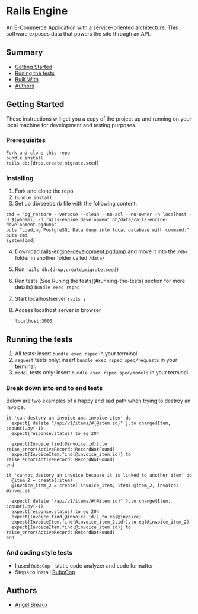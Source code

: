 # Rails Engine

An E-Commerce Application with a service-oriented architecture. This software exposes data that powers the site through an API.

## Summary

  - [Getting Started](#getting-started)
  - [Runing the tests](#running-the-tests)
  - [Built With](#built-with)
  - [Authors](#authors)

## Getting Started

These instructions will get you a copy of the project up and running on
your local machine for development and testing purposes.

### Prerequisites

    Fork and clone this repo
    bundle install
    rails db:{drop,create,migrate,seed}

### Installing

1. Fork and clone the repo
2. `bundle install`
3. Set up db/seeds.rb file with the following content:
```
cmd = "pg_restore --verbose --clean --no-acl --no-owner -h localhost -U $(whoami) -d rails-engine_development db/data/rails-engine-development.pgdump"
puts "Loading PostgreSQL Data dump into local database with command:"
puts cmd
system(cmd)
```
4. Download [rails-engine-development.pgdump](https://raw.githubusercontent.com/turingschool/backend-curriculum-site/gh-pages/module3/projects/rails_engine/rails-engine-development.pgdump) and move it into the `/db/` folder in another folder called `/data/`
5. Run `rails db:{drop,create,migrate,seed}`
6. Run tests (See Runing the tests](#running-the-tests) section for more details)
    `bundle exec rspec`
7. Start localhostserver
    `rails s`
8. Access localhost server in browser

    `localhost:3000`


## Running the tests

1. All tests: insert `bundle exec rspec` in your terminal.
2. `request` tests only: insert `bundle exec rspec spec/requests` in your terminal.
3. `model` tests only: insert `bundle exec rspec spec/models` in your terminal.

### Break down into end to end tests

Below are two examples of a happy and sad path when trying to destroy an invoice.

    it 'can destory an invoice and invoice item' do
      expect{ delete "/api/v1/items/#{@item.id}" }.to change(Item, :count).by(-1)
      expect(response.status).to eq 204

      expect{Invoice.find(@invoice.id)}.to raise_error(ActiveRecord::RecordNotFound)
      expect{InvoiceItem.find(@invoice_item.id)}.to raise_error(ActiveRecord::RecordNotFound)
    end
    
    it 'cannot destory an invoice because it is linked to another item' do
      @item_2 = create(:item)
      @invoice_item_2 = create(:invoice_item, item: @item_2, invoice: @invoice)
      
      expect{ delete "/api/v1/items/#{@item.id}" }.to change(Item, :count).by(-1)
      expect(response.status).to eq 204
      expect(Invoice.find(@invoice.id)).to eq(@invoice)
      expect(InvoiceItem.find(@invoice_item_2.id)).to eq(@invoice_item_2)
      expect{InvoiceItem.find(@invoice_item.id)}.to raise_error(ActiveRecord::RecordNotFound)
    end

### And coding style tests

* I used `RuboCop` - static code analyzer and code formatter
* Steps to install [RuboCop](https://github.com/rubocop/rubocop)

## Authors

  - [Angel Breaux](https://github.com/abreaux26)
